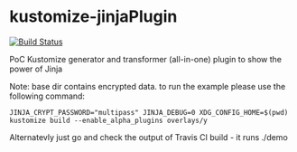 # kustomize-jinjaPlugin
[![Build Status](https://travis-ci.com/aodinokov/kustomize-jinjaPlugin.svg?branch=master)](https://travis-ci.com/github/aodinokov/kustomize-jinjaPlugin)

PoC Kustomize generator and transformer (all-in-one) plugin to show the power of Jinja

Note: base dir contains encrypted data. to run the example please use the following command:

    JINJA_CRYPT_PASSWORD="multipass" JINJA_DEBUG=0 XDG_CONFIG_HOME=$(pwd) kustomize build --enable_alpha_plugins overlays/y

Alternatevly just go and check the output of Travis CI build - it runs ./demo
